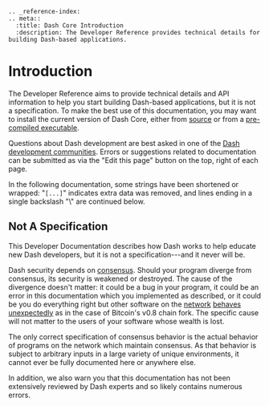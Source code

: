 ```{eval-rst}
.. _reference-index:
.. meta::
  :title: Dash Core Introduction
  :description: The Developer Reference provides technical details for building Dash-based applications. 
```

# Introduction

The Developer Reference aims to provide technical details and API information to help you start building Dash-based applications, but it is not a specification. To make the best use of this documentation, you may want to install the current version of Dash Core, either from [source](https://www.github.com/dashpay/dash) or from a [pre-compiled executable](https://github.com/dashpay/dash/releases/latest).

Questions about Dash development are best asked in one of the [Dash development communities](https://www.dash.org/community/). Errors or suggestions related to documentation can be submitted as via the "Edit this page" button on the top, right of each page.

In the following documentation, some strings have been shortened or wrapped:
"`[...]`" indicates extra data was removed, and lines ending in a single backslash "\\" are continued below.

## Not A Specification

This Developer Documentation describes how Dash works to help educate new Dash developers, but it is not a specification---and it never will be.

Dash security depends on [consensus](../resources/glossary.md#consensus). Should your program diverge from consensus, its security is weakened or destroyed. The cause of the divergence doesn't matter: it could be a bug in your program, it could be an error in this documentation which you implemented as described, or it could be you do everything right but other software on the [network](../resources/glossary.md#network) [behaves unexpectedly](https://bitcoin.org/en/alert/2013-03-11-chain-fork) as in the case of Bitcoin's v0.8 chain fork. The specific cause will not matter to the users of your software whose wealth is lost.

The only correct specification of consensus behavior is the actual behavior of programs on the network which maintain consensus. As that behavior is subject to arbitrary inputs in a large variety of unique environments, it cannot ever be fully documented here or anywhere else.

In addition, we also warn you that this documentation has not been extensively reviewed by Dash experts and so likely contains numerous errors.
